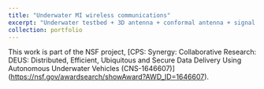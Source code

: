 ```yaml
---
title: "Underwater MI wireless communications"
excerpt: "Underwater testbed + 3D antenna + conformal antenna + signal processing <br/><img src='/images/UnderwaterMI.png'>"
collection: portfolio
---
```


This work is part of the NSF project, [CPS: Synergy: Collaborative Research: DEUS: Distributed, Efficient, Ubiquitous and Secure Data Delivery Using Autonomous Underwater Vehicles (CNS-1646607)] (https://nsf.gov/awardsearch/showAward?AWD_ID=1646607). 
